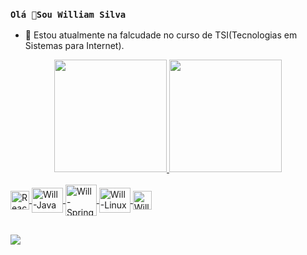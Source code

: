 ### `Olá 👋Sou William Silva`

- 🔭 Estou atualmente na falcudade no curso de TSI(Tecnologias em Sistemas para Internet). 
<div align="center">
  <a href="https://github.com/William-silva-Developer">
  <img align="" height="180em" src="https://github-readme-stats.vercel.app/api?username=William-silva-Developer&show_icons=true&theme=dracula&include_all_commits=true&count_private=true"/>
  <img height="180em" width="" align="" src="https://github-readme-stats.vercel.app/api/top-langs/?username=William-silva-Developer&layout=compact&langs_count=7&theme=dracula"/>
</div>

<div style="display: inline_block"><br>
  
  <img alt="React" align="center" alt="Will-react" height="30" width="30" src="https://cdn.jsdelivr.net/gh/devicons/devicon/icons/react/react-original.svg" />
  <img align="center" alt="Will-Java" height="40" width="50" src="https://cdn.jsdelivr.net/gh/devicons/devicon/icons/java/java-original.svg" />
  <img align="center" alt="Will-Spring" height="50" width="50" src="https://cdn.jsdelivr.net/gh/devicons/devicon/icons/spring/spring-original-wordmark.svg" />
  <img align="center" alt="Will-Linux" height="40" width="50" src="https://cdn.jsdelivr.net/gh/devicons/devicon/icons/linux/linux-original.svg" />
  <img align="center" alt="Will-html" height="30" width="30" src="https://cdn.jsdelivr.net/gh/devicons/devicon/icons/html5/html5-original.svg" />
  
 
</div>

  ##
  
<div>
  <a href="https://www.linkedin.com/in/william-silva-tecnologo/#education" target="_blank"><img src="https://img.shields.io/badge/-LinkedIn-%230077B5?style=for-the-badge&logo=linkedin&logoColor=white" target="_blank"></a> 
  
  
  
  
</div>
